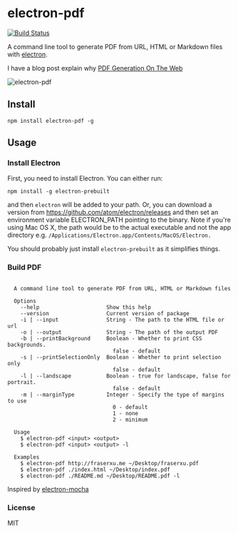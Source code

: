 electron-pdf
============

[![Build Status](https://travis-ci.org/fraserxu/electron-pdf.svg)](https://travis-ci.org/fraserxu/electron-pdf)

A command line tool to generate PDF from URL, HTML or Markdown files with [electron](http://electron.atom.io/).

I have a blog post explain why [PDF Generation On The Web](https://fraserxu.me/2015/08/20/pdf-generation-on-the-web/)

![electron-pdf](https://cloud.githubusercontent.com/assets/1183541/9372796/6dc1089e-4715-11e5-8850-10dd9542aff8.gif)


Install
-------

```
npm install electron-pdf -g
```

Usage
-----

### Install Electron

First, you need to install Electron. You can either run:

```
npm install -g electron-prebuilt
```

and then `electron` will be added to your path. Or, you can download a version from https://github.com/atom/electron/releases and then set an environment variable ELECTRON_PATH pointing to the binary. Note if you're using Mac OS X, the path would be to the actual executable and not the app directory e.g. `/Applications/Electron.app/Contents/MacOS/Electron.`

You should probably just install `electron-prebuilt` as it simplifies things.

### Build PDF

```

  A command line tool to generate PDF from URL, HTML or Markdown files

  Options
    --help                     Show this help
    --version                  Current version of package
    -i | --input               String - The path to the HTML file or url
    -o | --output              String - The path of the output PDF
    -b | --printBackground     Boolean - Whether to print CSS backgrounds.
                                 false - default
    -s | --printSelectionOnly  Boolean - Whether to print selection only
                                 false - default
    -l | --landscape           Boolean - true for landscape, false for portrait.
                                 false - default
    -m | --marginType          Integer - Specify the type of margins to use
                                 0 - default
                                 1 - none
                                 2 - minimum

  Usage
    $ electron-pdf <input> <output>
    $ electron-pdf <input> <output> -l

  Examples
    $ electron-pdf http://fraserxu.me ~/Desktop/fraserxu.pdf
    $ electron-pdf ./index.html ~/Desktop/index.pdf
    $ electron-pdf ./README.md ~/Desktop/README.pdf -l

```

Inspired by [electron-mocha](https://github.com/jprichardson/electron-mocha)

### License

MIT
